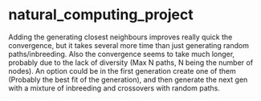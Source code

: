 # natural_computing_project
Adding the generating closest neighbours improves really quick the convergence, but it takes several more time than just generating random paths/inbreeding. Also the convergence seems to take much longer, probably due to the lack of diversity (Max N paths, N being the number of nodes).
An option could be in the first generation create one of them (Probably the best fit of the generation), and then generate the next gen with a mixture of inbreeding and crossovers with random paths.
